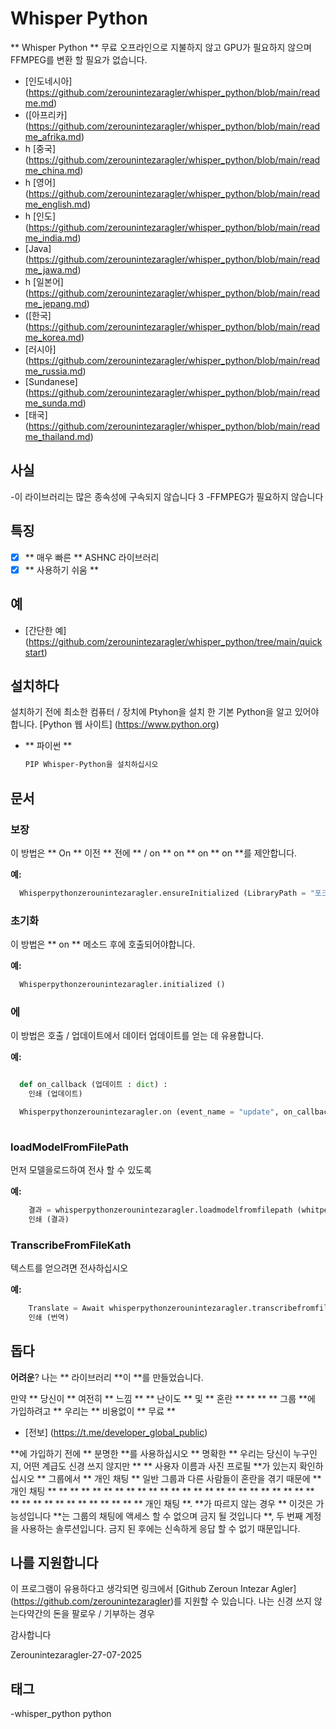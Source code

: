 # Whisper Python

** Whisper Python ** 무료 오프라인으로 지불하지 않고 GPU가 필요하지 않으며 FFMPEG를 변환 할 필요가 없습니다.

- [인도네시아] (https://github.com/zerounintezaragler/whisper_python/blob/main/readme.md)
- ([아프리카] (https://github.com/zerounintezaragler/whisper_python/blob/main/readme_afrika.md)
- h [중국] (https://github.com/zerounintezaragler/whisper_python/blob/main/readme_china.md)
- h [영어] (https://github.com/zerounintezaragler/whisper_python/blob/main/readme_english.md)
- h [인도] (https://github.com/zerounintezaragler/whisper_python/blob/main/readme_india.md)
- [Java] (https://github.com/zerounintezaragler/whisper_python/blob/main/readme_jawa.md)
- h [일본어] (https://github.com/zerounintezaragler/whisper_python/blob/main/readme_jepang.md)
- ([한국] (https://github.com/zerounintezaragler/whisper_python/blob/main/readme_korea.md)
- [러시아] (https://github.com/zerounintezaragler/whisper_python/blob/main/readme_russia.md)
- [Sundanese] (https://github.com/zerounintezaragler/whisper_python/blob/main/readme_sunda.md)
- [태국] (https://github.com/zerounintezaragler/whisper_python/blob/main/readme_thailand.md)

## 사실

-이 라이브러리는 많은 종속성에 구속되지 않습니다 3
-FFMPEG가 필요하지 않습니다

## 특징

- [x] ** 매우 빠른 ** ASHNC 라이브러리
- [x] ** 사용하기 쉬움 **

## 예

- [간단한 예] (https://github.com/zerounintezaragler/whisper_python/tree/main/quickstart)

## 설치하다

설치하기 전에 최소한 컴퓨터 / 장치에 Ptyhon을 설치 한 기본 Python을 알고 있어야합니다. [Python 웹 사이트] (https://www.python.org)

- ** 파이썬 **

  ```Bash
  PIP Whisper-Python을 설치하십시오
  ```

## 문서

### 보장

이 방법은 ** On ** 이전 ** 전에 ** / on ** on ** on ** on **를 제안합니다.

**예:**

```Python
  Whisperpythonzerounintezaragler.ensureInitialized (LibraryPath = "포크/의존성/lib/libwhisper_python.so")
```

### 초기화

이 방법은 ** on ** 메소드 후에 호출되어야합니다.

**예:**

```Python
  Whisperpythonzerounintezaragler.initialized ()
```

### 에

이 방법은 호출 / 업데이트에서 데이터 업데이트를 얻는 데 유용합니다.

**예:**

```Python

  def on_callback (업데이트 : dict) :
    인쇄 (업데이트)

  Whisperpythonzerounintezaragler.on (event_name = "update", on_callback = on_callback)
  
```


### loadModelFromFilePath

먼저 모델을로드하여 전사 할 수 있도록

**예:**

```Python
    결과 = whisperpythonzerounintezaragler.loadmodelfromfilepath (whitpermodelfilekat = "../../../ big-data/whisper/ggml-base.en.bin")
    인쇄 (결과)
```


### TranscribeFromFileKath

텍스트를 얻으려면 전사하십시오

**예:**

```Python
    Translate = Await whisperpythonzerounintezaragler.transcribefromfilekat (file_path = "../../../../ fork/whisper.cpp/samples/jfk.mp3")
    인쇄 (번역)
```

## 돕다

**어려운**? 나는 ** 라이브러리 **이 **를 만들었습니다. 

만약 ** 당신이 ** 여전히 ** 느낌 ** ** 난이도 ** 및 ** 혼란 ** ** ** ** 그룹 **에 가입하려고 ** 우리는 ** 비용없이 ** 무료 **

- [전보] (https://t.me/developer_global_public)

**에 가입하기 전에 ** 분명한 **를 사용하십시오 ** 명확한 ** 우리는 당신이 누구인지, 어떤 계급도 신경 쓰지 않지만 ** ** 사용자 이름과 사진 프로필 **가 있는지 확인하십시오 ** 그룹에서 ** 개인 채팅 ** 일반 그룹과 다른 사람들이 혼란을 겪기 때문에 ** 개인 채팅 ** ** ** ** ** ** ** ** ** ** ** ** ** ** ** ** ** ** ** ** ** ** ** ** ** ** ** ** ** ** ** ** ** ** ** ** 개인 채팅 **. **가 따르지 않는 경우 ** 이것은 가능성입니다 **는 그룹의 채팅에 액세스 할 수 없으며 금지 될 것입니다 **, 두 번째 계정을 사용하는 솔루션입니다. 금지 된 후에는 신속하게 응답 할 수 없기 때문입니다.


## 나를 지원합니다

이 프로그램이 유용하다고 생각되면 링크에서 [Github Zeroun Intezar Agler] (https://github.com/zerounintezaragler)를 지원할 수 있습니다. 나는 신경 쓰지 않는다약간의 돈을 팔로우 / 기부하는 경우

감사합니다

Zerounintezaragler-27-07-2025


## 태그

-whisper_python python